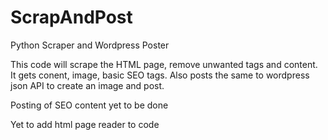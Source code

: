 # ScrapAndPost
Python Scraper and Wordpress Poster

This code will scrape the HTML page, remove unwanted tags and content. It gets conent, image, basic SEO tags.
Also posts the same to wordpress json API to create an image and post.

Posting of SEO content yet to be done

Yet to add html page reader to code
